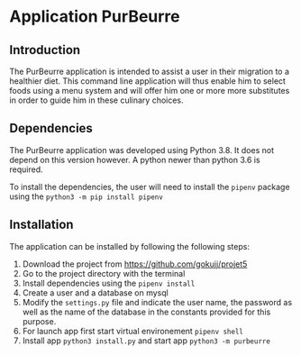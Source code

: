 # Application PurBeurre

## Introduction

The PurBeurre application is intended to assist a user in their migration to a healthier diet. This command line application will thus enable him to select foods using a menu system and will offer him one or more more substitutes in order to guide him in these culinary choices.

## Dependencies

The PurBeurre application was developed using Python 3.8. It does not depend on this version however. A python newer than python 3.6 is required.

To install the dependencies, the user will need to install the `pipenv` package using the `python3 -m pip install pipenv`

## Installation

The application can be installed by following the following steps:

1. Download the project from https://github.com/gokujj/projet5
2. Go to the project directory with the terminal
3. Install dependencies using the `pipenv install`
4. Create a user and a database on mysql
5. Modify the `settings.py` file and indicate the user name, the password as well as the name of the database in the constants provided for this purpose.
6. For launch app first start virtual environement `pipenv shell`
7. Install app `python3 install.py` and start app `python3 -m purbeurre`
